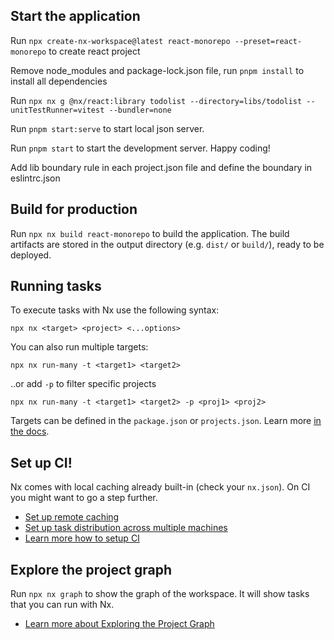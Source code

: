 ## Start the application

Run `npx create-nx-workspace@latest react-monorepo --preset=react-monorepo` to create react project

Remove node_modules and package-lock.json file, run `pnpm install` to install all dependencies

Run `npx nx g @nx/react:library todolist --directory=libs/todolist --unitTestRunner=vitest --bundler=none`

Run `pnpm start:serve` to start local json server.

Run `pnpm start` to start the development server. Happy coding!

Add lib boundary rule in each project.json file and define the boundary in eslintrc.json

## Build for production

Run `npx nx build react-monorepo` to build the application. The build artifacts are stored in the output directory (e.g. `dist/` or `build/`), ready to be deployed.

## Running tasks

To execute tasks with Nx use the following syntax:

```
npx nx <target> <project> <...options>
```

You can also run multiple targets:

```
npx nx run-many -t <target1> <target2>
```

..or add `-p` to filter specific projects

```
npx nx run-many -t <target1> <target2> -p <proj1> <proj2>
```

Targets can be defined in the `package.json` or `projects.json`. Learn more [in the docs](https://nx.dev/features/run-tasks).

## Set up CI!

Nx comes with local caching already built-in (check your `nx.json`). On CI you might want to go a step further.

- [Set up remote caching](https://nx.dev/features/share-your-cache)
- [Set up task distribution across multiple machines](https://nx.dev/nx-cloud/features/distribute-task-execution)
- [Learn more how to setup CI](https://nx.dev/recipes/ci)

## Explore the project graph

Run `npx nx graph` to show the graph of the workspace.
It will show tasks that you can run with Nx.

- [Learn more about Exploring the Project Graph](https://nx.dev/core-features/explore-graph)
